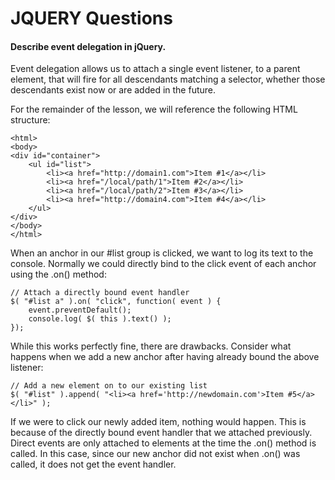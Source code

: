 # JQUERY Questions

#### Describe event delegation in jQuery.

Event delegation allows us to attach a single event listener, to a parent element, that will fire for all descendants matching a selector, whether those descendants exist now or are added in the future.

For the remainder of the lesson, we will reference the following HTML structure:

```
<html>
<body>
<div id="container">
    <ul id="list">
        <li><a href="http://domain1.com">Item #1</a></li>
        <li><a href="/local/path/1">Item #2</a></li>
        <li><a href="/local/path/2">Item #3</a></li>
        <li><a href="http://domain4.com">Item #4</a></li>
    </ul>
</div>
</body>
</html>
```
When an anchor in our #list group is clicked, we want to log its text to the console. Normally we could directly bind to the click event of each anchor using the .on() method:

```
// Attach a directly bound event handler
$( "#list a" ).on( "click", function( event ) {
    event.preventDefault();
    console.log( $( this ).text() );
});
```
While this works perfectly fine, there are drawbacks. Consider what happens when we add a new anchor after having already bound the above listener:

```
// Add a new element on to our existing list
$( "#list" ).append( "<li><a href='http://newdomain.com'>Item #5</a></li>" );
```

If we were to click our newly added item, nothing would happen. This is because of the directly bound event handler that we attached previously. Direct events are only attached to elements at the time the .on() method is called. In this case, since our new anchor did not exist when .on() was called, it does not get the event handler.
